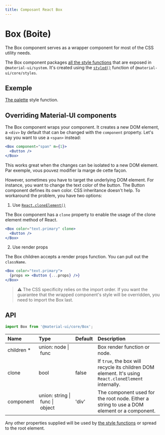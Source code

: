 ```yaml
---
title: Composant React Box
---
```


# Box (Boite)

<p class="description">The Box component serves as a wrapper component for most of the CSS utility needs.</p>

The Box component packages [all the style functions](/system/basics/#all-inclusive) that are exposed in `@material-ui/system`. It's created using the [`styled()`](/styles/api/#styled-style-function-component) function of `@material-ui/core/styles`.

## Exemple

[The palette](/system/palette/) style function.

## Overriding Material-UI components

The Box component wraps your component. It creates a new DOM element, a `<div>` by default that can be changed with the `component` property. Let's say you want to use a `<span>` instead:

```jsx
<Box component="span" m={1}>
  <Button />
</Box>
```

This works great when the changes can be isolated to a new DOM element. Par exemple, vous pouvez modifier la marge de cette façon.

However, sometimes you have to target the underlying DOM element. For instance, you want to change the text color of the button. The Button component defines its own color. CSS inheritance doesn't help. To workaround the problem, you have two options:

1. Use [`React.cloneElement()`](https://reactjs.org/docs/react-api.html#cloneelement)

The Box component has a `clone` property to enable the usage of the clone element method of React.

```jsx
<Box color="text.primary" clone>
  <Button />
</Box>
```

2. Use render props

The Box children accepts a render props function. You can pull out the `className`.

```jsx
<Box color="text.primary">
  {props => <Button {...props} />}
</Box>
```

> ⚠️ The CSS specificity relies on the import order. If you want the guarantee that the wrapped component's style will be overridden, you need to import the Box last.

## API

```jsx
import Box from '@material-ui/core/Box';
```

| Name                                                    | Type                                                                                                              | Default                                 | Description                                                                                           |
|:------------------------------------------------------- |:----------------------------------------------------------------------------------------------------------------- |:--------------------------------------- |:----------------------------------------------------------------------------------------------------- |
| <span class="prop-name required">children&nbsp;*</span> | <span class="prop-type">union:&nbsp;node&nbsp;&#124;<br />&nbsp;func<br /></span>                                 |                                         | Box render function or node.                                                                          |
| <span class="prop-name">clone</span>                    | <span class="prop-type">bool</span>                                                                               | <span class="prop-default">false</span> | If `true`, the box will recycle its children DOM element. It's using `React.cloneElement` internally. |
| <span class="prop-name">component</span>                | <span class="prop-type">union:&nbsp;string&nbsp;&#124;<br />&nbsp;func&nbsp;&#124;<br />&nbsp;object<br /></span> | <span class="prop-default">'div'</span> | The component used for the root node. Either a string to use a DOM element or a component.            |


Any other properties supplied will be used by [the style functions](/system/basics/#all-inclusive) or spread to the root element.
